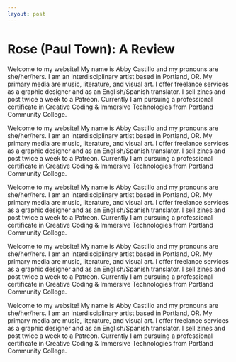 ```yaml
---
layout: post
---
```


# Rose (Paul Town): A Review

Welcome to my website! My name is Abby Castillo and my pronouns are she/her/hers. I am an interdisciplinary artist based in Portland, OR. My primary media are music, literature, and visual art. I offer freelance services as a graphic designer and as an English/Spanish translator. I sell zines and post twice a week to a Patreon. Currently I am pursuing a professional certificate in Creative Coding & Immersive Technologies from Portland Community College.

Welcome to my website! My name is Abby Castillo and my pronouns are she/her/hers. I am an interdisciplinary artist based in Portland, OR. My primary media are music, literature, and visual art. I offer freelance services as a graphic designer and as an English/Spanish translator. I sell zines and post twice a week to a Patreon. Currently I am pursuing a professional certificate in Creative Coding & Immersive Technologies from Portland Community College.

Welcome to my website! My name is Abby Castillo and my pronouns are she/her/hers. I am an interdisciplinary artist based in Portland, OR. My primary media are music, literature, and visual art. I offer freelance services as a graphic designer and as an English/Spanish translator. I sell zines and post twice a week to a Patreon. Currently I am pursuing a professional certificate in Creative Coding & Immersive Technologies from Portland Community College.

Welcome to my website! My name is Abby Castillo and my pronouns are she/her/hers. I am an interdisciplinary artist based in Portland, OR. My primary media are music, literature, and visual art. I offer freelance services as a graphic designer and as an English/Spanish translator. I sell zines and post twice a week to a Patreon. Currently I am pursuing a professional certificate in Creative Coding & Immersive Technologies from Portland Community College.

Welcome to my website! My name is Abby Castillo and my pronouns are she/her/hers. I am an interdisciplinary artist based in Portland, OR. My primary media are music, literature, and visual art. I offer freelance services as a graphic designer and as an English/Spanish translator. I sell zines and post twice a week to a Patreon. Currently I am pursuing a professional certificate in Creative Coding & Immersive Technologies from Portland Community College.
